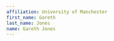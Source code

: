```yaml
---
affiliation: University of Manchester
first_name: Gareth
last_name: Jones
name: Gareth Jones
---
```

